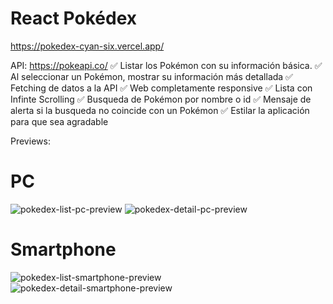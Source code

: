 # React Pokédex
https://pokedex-cyan-six.vercel.app/

API: https://pokeapi.co/
✅ Listar los Pokémon con su información básica.
✅ Al seleccionar un Pokémon, mostrar su información más detallada
✅ Fetching de datos a la API
✅ Web completamente responsive
✅ Lista con Infinte Scrolling
✅ Busqueda de Pokémon por nombre o id
✅ Mensaje de alerta si la busqueda no coincide con un Pokémon
✅ Estilar la aplicación para que sea agradable

Previews:
# PC
![pokedex-list-pc-preview](https://github.com/jcarlosalarconp/pokedex/assets/48281276/0f95a644-7d86-4dbc-8fb0-fe509bfeec7e)
![pokedex-detail-pc-preview](https://github.com/jcarlosalarconp/pokedex/assets/48281276/0b46cfe1-a12e-4d2f-a78c-f2ea68827cd3)

# Smartphone
![pokedex-list-smartphone-preview](https://github.com/jcarlosalarconp/pokedex/assets/48281276/a9556955-868a-4a3c-a7ab-532041d07226)
![pokedex-detail-smartphone-preview](https://github.com/jcarlosalarconp/pokedex/assets/48281276/51734f93-8026-4304-baae-c9a112c3ea2c)
